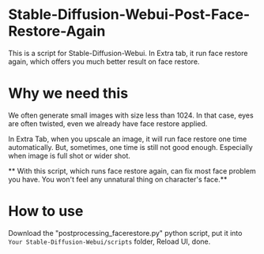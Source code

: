 # Stable-Diffusion-Webui-Post-Face-Restore-Again
This is a script for Stable-Diffusion-Webui. In Extra tab, it run face restore again, which offers you much better result on face restore.

# Why we need this
We often generate small images with size less than 1024. In that case, eyes are often twisted, even we already have face restore applied.

In Extra Tab, when you upscale an image, it will run face restore one time automatically. But, sometimes, one time is still not good enough.
Especially when image is full shot or wider shot.

** With this script, which runs face restore again, can fix most face problem you have. You won't feel any unnatural thing on character's face.**  
# How to use
Download the "postprocessing_facerestore.py" python script, put it into `Your Stable-Diffusion-Webui/scripts` folder, Reload UI, done.


